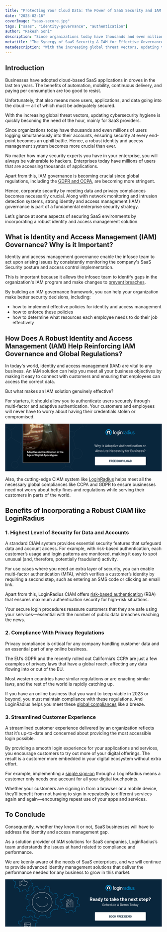 ```yaml
---
title: "Protecting Your Cloud Data: The Power of SaaS Security and IAM Governance"
date: "2023-02-16"
coverImage: "saas-secure.jpg"
tags: ["saas", "identity-governance", "authentication"]
author: "Rakesh Soni"
description: "Since organizations today have thousands and even millions of users logging simultaneously into their accounts, ensuring security at every end-point becomes an uphill battle. Hence, a robust identity and access management system becomes more crucial than ever. Let’s glance at some aspects of securing SaaS environments by incorporating a robust identity and access management solution."
metatitle: "The Synergy of SaaS Security & IAM for Effective Governance"
metadescription: "With the increasing global threat vectors, updating the SaaS security hygiene is becoming crucial. Learn how IAM governance can help."
---
```

## Introduction

Businesses have adopted cloud-based SaaS applications in droves in the last ten years. The benefits of automation, mobility, continuous delivery, and paying per consumption are too good to resist. 

Unfortunately, that also means more users, applications, and data going into the cloud — all of which must be adequately secured. 

With the increasing global threat vectors, updating cybersecurity hygiene is quickly becoming the need of the hour, mainly for SaaS providers. 

Since organizations today have thousands and even millions of users logging simultaneously into their accounts, ensuring security at every end-point becomes an uphill battle. Hence, a robust identity and access management system becomes more crucial than ever. 

No matter how many security experts you have in your enterprise, you will always be vulnerable to hackers. Enterprises today have millions of users that are accessing thousands of applications. 

Apart from this, IAM governance is becoming crucial since global regulations, including the [GDPR and CCPA](https://www.loginradius.com/blog/identity/ccpa-vs-gdpr-the-compliance-war/), are becoming more stringent. 

Hence, corporate security by meeting data and privacy compliances becomes necessarily crucial. Along with network monitoring and intrusion detection systems, strong identity and access management (IAM) governance is part of a fundamental enterprise security strategy.

Let’s glance at some aspects of securing SaaS environments by incorporating a robust identity and access management solution. 

## What is Identity and Access Management (IAM) Governance? Why is it Important? 

Identity and access management governance enable the infosec team to act upon arising issues by consistently monitoring the company's SaaS Security posture and access control implementation. 

This is important because it allows the infosec team to identify gaps in the organization's IAM program and make changes to [prevent breaches](https://www.loginradius.com/blog/identity/how-to-handle-data-breaches/).

By building an IAM governance framework, you can help your organization make better security decisions, including:

* how to implement effective policies for identity and access management
* how to enforce these policies
* how to determine what resources each employee needs to do their job effectively

## How Does A Robust Identity and Access Management (IAM) Help Reinforcing IAM Governance and Global Regulations?

In today's world, identity and access management (IAM) are vital to any business. An IAM solution can help you meet all your business objectives by making it easy to connect with customers and ensuring that employees can access the correct data.

But what makes an IAM solution genuinely effective?

For starters, it should allow you to authenticate users securely through multi-factor and adaptive authentication. Your customers and employees will never have to worry about having their credentials stolen or compromised.

[![EB-Adaptive-auth](EB-Adaptive-auth.png)](https://www.loginradius.com/resource/adaptive-authentication-in-the-age-of-digital-apocalypse/)

Also, the cutting-edge CIAM system like [LoginRadius](https://www.loginradius.com/) helps meet all the necessary global compliances like CCPA and GDPR to ensure businesses need not worry about hefty fines and regulations while serving their customers in parts of the world. 

## Benefits of Incorporating a Robust CIAM like LoginRadius

### 1. Highest Level of Security for Data and Accounts

A standard CIAM system provides essential security features that safeguard data and account access. For example, with risk-based authentication, each customer’s usage and login patterns are monitored, making it easy to spot unusual (and, therefore, potentially fraudulent) activity.

For use cases where you need an extra layer of security, you can enable multi-factor authentication (MFA), which verifies a customer’s identity by requiring a second step, such as entering an SMS code or clicking an email link.

Apart from this, LoginRadius CIAM offers [risk-based authentication](https://blog.loginradius.com/identity/risk-based-authentication/) (RBA) that ensures maximum authentication security for high-risk situations. 

Your secure login procedures reassure customers that they are safe using your services—essential with the number of public data breaches reaching the news.

### 2.  Compliance With Privacy Regulations

Privacy compliance is critical for any company handling customer data and an essential part of any online business. 

The EU’s GDPR and the recently rolled out California’s CCPA are just a few examples of privacy laws that have a global reach, affecting any data flowing into or out of the EU.

Most western countries have similar regulations or are enacting similar laws, and the rest of the world is rapidly catching up.

If you have an online business that you want to keep viable in 2023 or beyond, you must maintain compliance with these regulations. And LoginRadius helps you meet these [global compliances](https://www.loginradius.com/compliances/) like a breeze. 

### 3. Streamlined Customer Experience

A streamlined customer experience delivered by an organization reflects that it’s up-to-date and concerned about providing the most accessible login possible.

By providing a smooth login experience for your applications and services, you encourage customers to try out more of your digital offerings. The result is a customer more embedded in your digital ecosystem without extra effort.

For example, implementing a [single sign-on](https://www.loginradius.com/single-sign-on/) through a LoginRadius means a customer only needs one account for all your digital touchpoints. 

Whether your customers are signing in from a browser or a mobile device, they’ll benefit from not having to sign in repeatedly to different services again and again—encouraging repeat use of your apps and services.

## To Conclude 

Consequently, whether they know it or not, SaaS businesses will have to address the identity and access management gap. 

As a solution provider of IAM solutions for SaaS companies, LoginRadius’s team understands the issues at hand related to compliance and performance. 

We are keenly aware of the needs of SaaS enterprises, and we will continue to provide advanced identity management solutions that deliver the performance needed for any business to grow in this market.

[![book-a-demo-loginradius](../../assets/book-a-demo-loginradius.png)](https://www.loginradius.com/contact-us?utm_source=blog&utm_medium=web&utm_campaign=saas-security-iam-effective-governance)